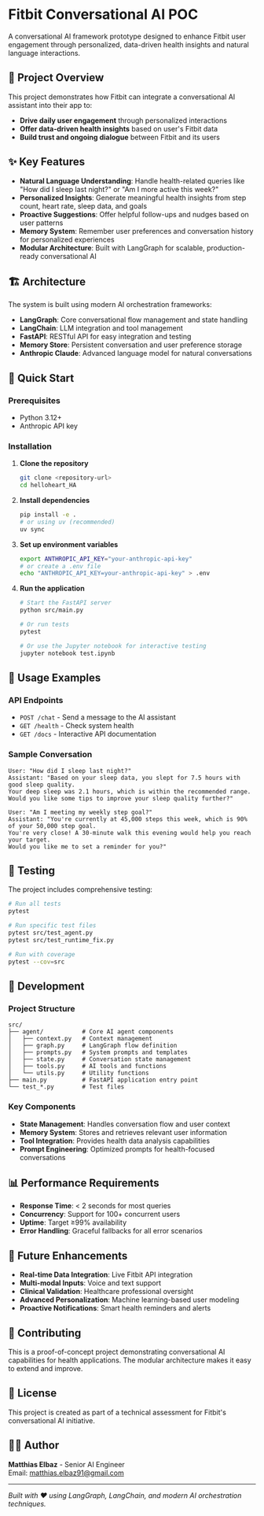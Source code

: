 # Fitbit Conversational AI POC

A conversational AI framework prototype designed to enhance Fitbit user engagement through personalized, data-driven health insights and natural language interactions.

## 🎯 Project Overview

This project demonstrates how Fitbit can integrate a conversational AI assistant into their app to:
- **Drive daily user engagement** through personalized interactions
- **Offer data-driven health insights** based on user's Fitbit data
- **Build trust and ongoing dialogue** between Fitbit and its users

## ✨ Key Features

- **Natural Language Understanding**: Handle health-related queries like "How did I sleep last night?" or "Am I more active this week?"
- **Personalized Insights**: Generate meaningful health insights from step count, heart rate, sleep data, and goals
- **Proactive Suggestions**: Offer helpful follow-ups and nudges based on user patterns
- **Memory System**: Remember user preferences and conversation history for personalized experiences
- **Modular Architecture**: Built with LangGraph for scalable, production-ready conversational AI

## 🏗️ Architecture

The system is built using modern AI orchestration frameworks:

- **LangGraph**: Core conversational flow management and state handling
- **LangChain**: LLM integration and tool management
- **FastAPI**: RESTful API for easy integration and testing
- **Memory Store**: Persistent conversation and user preference storage
- **Anthropic Claude**: Advanced language model for natural conversations

## 🚀 Quick Start

### Prerequisites

- Python 3.12+
- Anthropic API key

### Installation

1. **Clone the repository**
   ```bash
   git clone <repository-url>
   cd helloheart_HA
   ```

2. **Install dependencies**
   ```bash
   pip install -e .
   # or using uv (recommended)
   uv sync
   ```

3. **Set up environment variables**
   ```bash
   export ANTHROPIC_API_KEY="your-anthropic-api-key"
   # or create a .env file
   echo "ANTHROPIC_API_KEY=your-anthropic-api-key" > .env
   ```

4. **Run the application**
   ```bash
   # Start the FastAPI server
   python src/main.py
   
   # Or run tests
   pytest
   
   # Or use the Jupyter notebook for interactive testing
   jupyter notebook test.ipynb
   ```

## 📱 Usage Examples

### API Endpoints

- `POST /chat` - Send a message to the AI assistant
- `GET /health` - Check system health
- `GET /docs` - Interactive API documentation

### Sample Conversation

```
User: "How did I sleep last night?"
Assistant: "Based on your sleep data, you slept for 7.5 hours with good sleep quality. 
Your deep sleep was 2.1 hours, which is within the recommended range. 
Would you like some tips to improve your sleep quality further?"

User: "Am I meeting my weekly step goal?"
Assistant: "You're currently at 45,000 steps this week, which is 90% of your 50,000 step goal. 
You're very close! A 30-minute walk this evening would help you reach your target. 
Would you like me to set a reminder for you?"
```

## 🧪 Testing

The project includes comprehensive testing:

```bash
# Run all tests
pytest

# Run specific test files
pytest src/test_agent.py
pytest src/test_runtime_fix.py

# Run with coverage
pytest --cov=src
```

## 🔧 Development

### Project Structure

```
src/
├── agent/           # Core AI agent components
│   ├── context.py   # Context management
│   ├── graph.py     # LangGraph flow definition
│   ├── prompts.py   # System prompts and templates
│   ├── state.py     # Conversation state management
│   ├── tools.py     # AI tools and functions
│   └── utils.py     # Utility functions
├── main.py          # FastAPI application entry point
└── test_*.py        # Test files
```

### Key Components

- **State Management**: Handles conversation flow and user context
- **Memory System**: Stores and retrieves relevant user information
- **Tool Integration**: Provides health data analysis capabilities
- **Prompt Engineering**: Optimized prompts for health-focused conversations

## 📊 Performance Requirements

- **Response Time**: < 2 seconds for most queries
- **Concurrency**: Support for 100+ concurrent users
- **Uptime**: Target ≥99% availability
- **Error Handling**: Graceful fallbacks for all error scenarios

## 🔮 Future Enhancements

- **Real-time Data Integration**: Live Fitbit API integration
- **Multi-modal Inputs**: Voice and text support
- **Clinical Validation**: Healthcare professional oversight
- **Advanced Personalization**: Machine learning-based user modeling
- **Proactive Notifications**: Smart health reminders and alerts

## 🤝 Contributing

This is a proof-of-concept project demonstrating conversational AI capabilities for health applications. The modular architecture makes it easy to extend and improve.

## 📄 License

This project is created as part of a technical assessment for Fitbit's conversational AI initiative.

## 👨‍💻 Author

**Matthias Elbaz** - Senior AI Engineer  
Email: matthias.elbaz91@gmail.com

---

*Built with ❤️ using LangGraph, LangChain, and modern AI orchestration techniques.*
